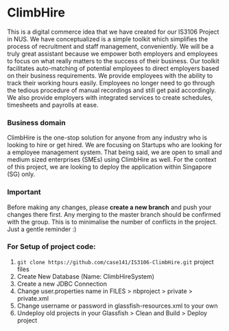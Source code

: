 # ClimbHire
This is a digital commerce idea that we have created for our IS3106 Project in NUS. We have conceptualized is a simple toolkit which simplifies the process of recruitment and staff management, conveniently. We will be a truly great assistant because we empower both employers and employees to focus on what really matters to the success of their business. Our toolkit facilitates auto-matching of potential employees to direct employers based on their business requirements. We provide employees with the ability to track their working hours easily. Employees no longer need to go through the tedious procedure of manual recordings and still get paid accordingly. We also provide employers with integrated services to create schedules, timesheets and payrolls at ease.

### Business domain
ClimbHire is the one-stop solution for anyone from any industry who is looking to hire or get hired. We are focusing on Startups who are looking for a employee management system. That being said, we are open to small and medium sized enterprises (SMEs) using ClimbHire as well. For the context of this project, we are looking to deploy the application within Singapore (SG) only.

### Important
Before making any changes, please **create a new branch** and push your changes there first. Any merging to the master branch should be confirmed with the group. This is to minimalise the number of conflicts in the project. Just a gentle reminder :)

### For Setup of project code:
1) `git clone https://github.com/case141/IS3106-ClimbHire.git` project files  
2) Create New Database (Name: ClimbHireSystem)
3) Create a new JDBC Connection 
4) Change user.properties name in FILES > nbproject > private > private.xml
5) Change username or password in glassfish-resources.xml to your own 
6) Undeploy old projects in your Glassfish > Clean and Build > Deploy project
